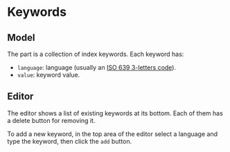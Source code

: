 # Keywords

## Model

The part is a collection of index keywords. Each keyword has:

- `language`: language (usually an [ISO 639 3-letters code](https://en.wikipedia.org/wiki/ISO_639-3)).
- `value`: keyword value.

## Editor

The editor shows a list of existing keywords at its bottom. Each of them has a delete button for removing it.

To add a new keyword, in the top area of the editor select a language and type the keyword, then click the `add` button.
